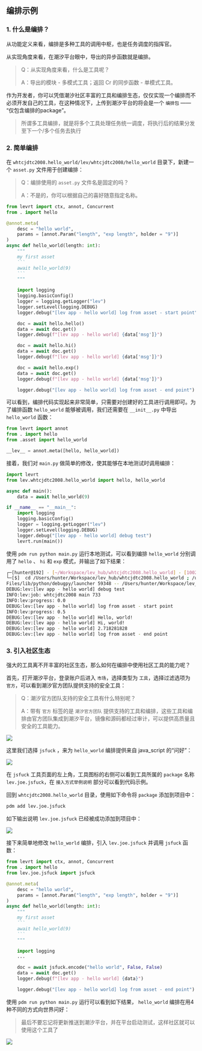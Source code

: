 ## 编排示例

### 1. 什么是编排？

从功能定义来看，编排是多种工具的调用中枢，也是任务调度的指挥官。

从实现角度来看，在潮汐平台眼中，导出的异步函数就是编排。

> Q：从实现角度来看，什么是工具呢？
>
> A：导出的模块 - 多模式工具；返回 Cr 的同步函数 - 单模式工具。

作为开发者，你可以凭借潮汐社区丰富的工具和编排生态，仅仅实现一个编排而不必须开发自己的工具，在这种情况下，上传到潮汐平台的将会是一个 `编排包` —— “仅包含编排的package”。

> 所谓多工具编排，就是将多个工具处理任务统一调度，将执行后的结果分发至下一个/多个任务去执行

### 2. 简单编排

在 `whtcjdtc2008.hello_world/lev/whtcjdtc2008/hello_world` 目录下，新建一个 `asset.py` 文件用于创建编排：

> Q：编排使用的 `asset.py` 文件名是固定的吗？
>
> A：不是的，你可以根据自己的喜好随意指定名称。

````python
from levrt import ctx, annot, Concurrent
from . import hello

@annot.meta(
    desc = "hello world",
    params = [annot.Param("length", "exp length", holder = "9")]
)
async def hello_world(length: int):
    """
    my first asset
    ```
    await hello_world(9)
    ```
    """

    import logging
    logging.basicConfig()
    logger = logging.getLogger("lev")
    logger.setLevel(logging.DEBUG)
    logger.debug("[lev app - hello world] log from asset - start point")

    doc = await hello.hello()
    data = await doc.get()
    logger.debug(f"[lev app - hello world] {data['msg']}")

    doc = await hello.hi()
    data = await doc.get()
    logger.debug(f"[lev app - hello world] {data['msg']}")

    doc = await hello.exp()
    data = await doc.get()
    logger.debug(f"[lev app - hello world] {data['msg']}")

    logger.debug("[lev app - hello world] log from asset - end point")

````

可以看到，编排代码实现起来非常简单，只需要对创建好的工具进行调用即可。为了编排函数 `hello_world` 能够被调用，我们还需要在 `__init__.py` 中导出 `hello_world` 函数：

```python
from levrt import annot
from . import hello
from .asset import hello_world

__lev__ = annot.meta([hello, hello_world])
```

接着，我们对 `main.py` 做简单的修改，使其能够在本地测试时调用编排：

```python
import levrt
from lev.whtcjdtc2008.hello_world import hello, hello_world

async def main():
    data = await hello_world(9)

if __name__ == "__main__":
    import logging
    logging.basicConfig()
    logger = logging.getLogger("lev")
    logger.setLevel(logging.DEBUG)
    logger.debug("[lev app - hello world] debug test")
    levrt.run(main())
```

使用 `pdm run python main.py` 运行本地测试，可以看到编排 `hello_world` 分别调用了 `hello` 、 `hi` 和 `exp` 模式，并输出了如下结果：

```bash
┌─[hunter@192] - [~/Workspace/lev_hub/whtcjdtc2008.hello_world] - [10027]
└─[$]  cd /Users/hunter/Workspace/lev_hub/whtcjdtc2008.hello_world ; /usr/bin/env /usr/local/bin/python3.10 /Users/hunter/.vscode/extensions/ms-python.python-2022.6.2/python
Files/lib/python/debugpy/launcher 59348 -- /Users/hunter/Workspace/lev_hub/whtcjdtc2008.hello_world/main.py
DEBUG:lev:[lev app - hello world] debug test
INFO:lev:job: whtcjdtc2008 main 733
INFO:lev:progress: 0.0
DEBUG:lev:[lev app - hello world] log from asset - start point
INFO:lev:progress: 0.5
DEBUG:lev:[lev app - hello world] Hello, world!
DEBUG:lev:[lev app - hello world] Hi, world!
DEBUG:lev:[lev app - hello world] 2.718281828
DEBUG:lev:[lev app - hello world] log from asset - end point
```

### 3. 引入社区生态

强大的工具离不开丰富的社区生态，那么如何在编排中使用社区工具的能力呢？

首先，打开潮汐平台，登录账户后进入 `市场`，选择类型为 `工具`，选择过滤选项为 `官方`，可以看到潮汐官方团队提供支持的安全工具：

> Q：潮汐官方团队支持的安全工具有什么特别呢？
>
> A：带有 `官方` 标签的是 `潮汐官方团队` 提供支持的工具和编排，这些工具和编排由官方团队集成到潮汐平台，镜像和源码都经过审计，可以提供高质量且安全的工具能力。

![](https://levimg.s3.cn-northwest-1.amazonaws.com.cn/x/%E6%88%AA%E5%B1%8F2022-06-01+17.41.02.png)

这里我们选择 `jsfuck` ，来为 `hello_world` 编排提供来自 java_script 的“问好”：

![](https://levimg.s3.cn-northwest-1.amazonaws.com.cn/x/%E6%88%AA%E5%B1%8F2022-06-01+17.44.56.png)

在 `jsfuck` 工具页面的左上角，工具图标的右侧可以看到工具所属的 `package` 名称 `lev.joe.jsfuck`，在 `接入方式举例说明` 部分可以看到代码示例。

回到 `whtcjdtc2008.hello_world` 目录，使用如下命令将 `package` 添加到项目中：

```bash
pdm add lev.joe.jsfuck
```

如下输出说明 `lev.joe.jsfuck` 已经被成功添加到项目中：

![](https://levimg.s3.cn-northwest-1.amazonaws.com.cn/x/%E6%88%AA%E5%B1%8F2022-06-01+18.13.32.png)

接下来简单地修改 `hello_world` 编排，引入 `lev.joe.jsfuck` 并调用 `jsfuck` 函数：

```python
from levrt import ctx, annot, Concurrent
from . import hello
from lev.joe.jsfuck import jsfuck

@annot.meta(
    desc = "hello world",
    params = [annot.Param("length", "exp length", holder = "9")]
)
async def hello_world(length: int):
    """
    my first asset
    ```
    await hello_world(9)
    ```
    """

    import logging
    ...

    doc = await jsfuck.encode("hello world", False, False)
    data = await doc.get()
    logger.debug(f"[lev app - hello world] {data}")

    logger.debug("[lev app - hello world] log from asset - end point")
```

使用 `pdm run python main.py` 运行可以看到如下结果， `hello_world` 编排在用4种不同的方式向世界问好：

> 最后不要忘记将更新推送到潮汐平台，并在平台启动测试，这样社区就可以使用这个工具了

![](https://levimg.s3.cn-northwest-1.amazonaws.com.cn/x/%E6%88%AA%E5%B1%8F2022-06-01+18.55.00.png)
